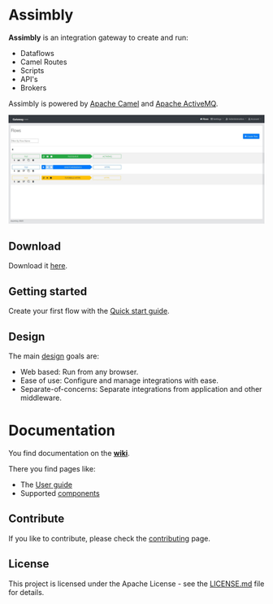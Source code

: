 # Assimbly

**Assimbly** is an integration gateway to create and run:

* Dataflows
* Camel Routes
* Scripts
* API's
* Brokers

Assimbly is powered by [Apache Camel](https://github.com/apache/camel) and [Apache ActiveMQ](https://activemq.apache.org/).

![alt text](src/main/webapp/content/images/assimbly_screenshot.jpg?raw=true 'Flows page')

## Download

Download it [here](https://github.com/assimbly/gateway/releases).

## Getting started

Create your first flow with the [Quick start guide](https://github.com/assimbly/gateway/wiki/quick-start).

## Design

The main [design](https://github.com/assimbly/gateway/wiki/design) goals are:

-   Web based: Run from any browser.
-   Ease of use: Configure and manage integrations with ease.
-   Separate-of-concerns: Separate integrations from application and other middleware.

# Documentation

You find documentation on the **[wiki](https://github.com/assimbly/gateway/wiki)**.

There you find pages like:

-   The [User guide](https://github.com/assimbly/gateway/wiki/user-guide)
-   Supported [components](https://github.com/assimbly/gateway/wiki/components)

## Contribute

If you like to contribute, please check the [contributing](https://github.com/assimbly/gateway/blob/master/CONTRIBUTING.md) page.

## License

This project is licensed under the Apache License - see the [LICENSE.md](https://github.com/assimbly/gateway/blob/master/LICENSE) file for details.
